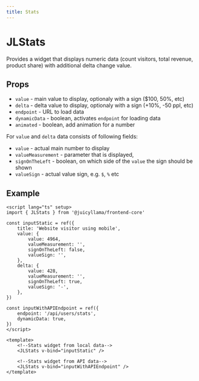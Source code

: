 ```yaml
---
title: Stats
---
```


# JLStats

Provides a widget that displays numeric data (count visitors, total revenue, product share) with additional delta change value.

## Props

-   `value` - main value to display, optionaly with a sign ($100, 50%, etc)
-   `delta` - delta value to display, optionaly with a sign (+10%, -50 ppl, etc)
-   `endpoint` - URL to load data
-   `dynamicData` - boolean, activates `endpoint` for loading data
-   `animated` - boolean, add animation for a number

For `value` and `delta` data consists of following fields:

-   `value` - actual main number to display
-   `valueMeasurement` - parameter that is displayed,
-   `signOnTheLeft` - boolean, on which side of the `value` the sign should be shown
-   `valueSign` - actual value sign, e.g. `$`, `%` etc

## Example

```vue
<script lang="ts" setup>
import { JLStats } from '@juicyllama/frontend-core'

const inputStatic = ref({
	title: 'Website visitor using mobile',
	value: {
		value: 4964,
		valueMeasurement: '',
		signOnTheLeft: false,
		valueSign: '',
	},
	delta: {
		value: 428,
		valueMeasurement: '',
		signOnTheLeft: true,
		valueSign: '-',
	},
})

const inputWithAPIEndpoint = ref({
	endpoint: '/api/users/stats',
	dynamicData: true,
})
</script>

<template>
	<!--Stats widget from local data-->
	<JLStats v-bind="inputStatic" />

	<!--Stats widget from API data-->
	<JLStats v-bind="inputWithAPIEndpoint" />
</template>
```
